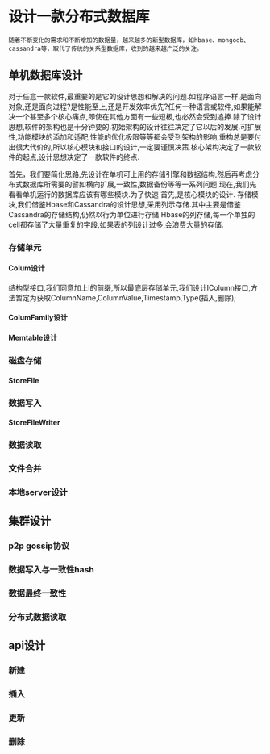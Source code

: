 # 设计一款分布式数据库 #
	随着不断变化的需求和不断增加的数据量，越来越多的新型数据库，如hbase、mongodb、cassandra等，取代了传统的关系型数据库，收到的越来越广泛的关注。
## 单机数据库设计 ##
>
对于任意一款软件,最重要的是它的设计思想和解决的问题.如程序语言一样,是面向对象,还是面向过程?是性能至上,还是开发效率优先?任何一种语言或软件,如果能解决一个甚至多个核心痛点,即使在其他方面有一些短板,也必然会受到追捧.除了设计思想,软件的架构也是十分钟要的.初始架构的设计往往决定了它以后的发展.可扩展性,功能模块的添加和适配,性能的优化极限等等都会受到架构的影响,重构总是要付出很大代价的,所以核心模块和接口的设计,一定要谨慎决策.核心架构决定了一款软件的起点,设计思想决定了一款软件的终点.

首先，我们要简化思路,先设计在单机可上用的存储引擎和数据结构,然后再考虑分布式数据库所需要的譬如横向扩展,一致性,数据备份等等一系列问题.现在,我们先看看单机运行的数据库应该有哪些模块.为了快速
首先,是核心模块的设计.
存储模块,我们借鉴Hbase和Cassandra的设计思想,采用列示存储.其中主要是借鉴Cassandra的存储结构,仍然以行为单位进行存储.Hbase的列存储,每一个单独的cell都存储了大量重复的字段,如果表的列设计过多,会浪费大量的存储.

### 存储单元 ###
#### Colum设计 ####
结构型接口,我们同意加上I的前缀,所以最底层存储单元,我们设计IColumn接口,方法暂定为获取ColumnName,ColumnValue,Timestamp,Type(插入,删除);
#### ColumFamily设计 ####
#### Memtable设计 ####
### 磁盘存储 ###
#### StoreFile ####
### 数据写入 ###
#### StoreFileWriter ####
### 数据读取 ###
### 文件合并 ###
### 本地server设计 ###
## 集群设计 ##
### p2p gossip协议 ###
### 数据写入与一致性hash ###
### 数据最终一致性 ###
### 分布式数据读取 ###
## api设计 ##
### 新建 ###
### 插入 ###
### 更新 ###
### 删除 ###

